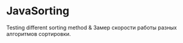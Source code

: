 # JavaSorting
Testing different sorting method &
Замер скорости работы разных алгоритмов сортировки.
